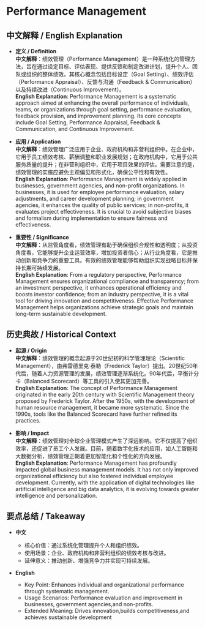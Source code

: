 # Performance Management

## 中文解释 / English Explanation

* **定义 / Definition**  
  **中文解释**：绩效管理（Performance Management）是一种系统化的管理方法，旨在通过设定目标、评估表现、提供反馈和制定改进计划，提升个人、团队或组织的整体绩效。其核心概念包括目标设定（Goal Setting）、绩效评估（Performance Appraisal）、反馈与沟通（Feedback & Communication）以及持续改进（Continuous Improvement）。  
  **English Explanation**: Performance Management is a systematic approach aimed at enhancing the overall performance of individuals, teams, or organizations through goal setting, performance evaluation, feedback provision, and improvement planning. Its core concepts include Goal Setting, Performance Appraisal, Feedback & Communication, and Continuous Improvement.

* **应用 / Application**  
  **中文解释**：绩效管理广泛应用于企业、政府机构和非营利组织中。在企业中，它用于员工绩效考核、薪酬调整和职业发展规划；在政府机构中，它用于公共服务质量的提升；在非营利组织中，它用于项目效果的评估。需要注意的是，绩效管理的实施应避免主观偏见和形式化，确保公平性和有效性。  
  **English Explanation**: Performance Management is widely applied in businesses, government agencies, and non-profit organizations. In businesses, it is used for employee performance evaluation, salary adjustments, and career development planning; in government agencies, it enhances the quality of public services; in non-profits, it evaluates project effectiveness. It is crucial to avoid subjective biases and formalism during implementation to ensure fairness and effectiveness.

* **重要性 / Significance**  
  **中文解释**：从监管角度看，绩效管理有助于确保组织合规性和透明度；从投资角度看，它能够提升企业运营效率，增加投资者信心；从行业角度看，它是推动创新和竞争力的重要工具。有效的绩效管理能够帮助组织实现战略目标并保持长期可持续发展。  
  **English Explanation**: From a regulatory perspective, Performance Management ensures organizational compliance and transparency; from an investment perspective, it enhances operational efficiency and boosts investor confidence; from an industry perspective, it is a vital tool for driving innovation and competitiveness. Effective Performance Management helps organizations achieve strategic goals and maintain long-term sustainable development.

## 历史典故 / Historical Context

* **起源 / Origin**  
  **中文解释**：绩效管理的概念起源于20世纪初的科学管理理论（Scientific Management），由弗雷德里克·泰勒（Frederick Taylor）提出。20世纪50年代后，随着人力资源管理的发展，绩效管理逐渐系统化。90年代后，平衡计分卡（Balanced Scorecard）等工具的引入使其更加完善。  
  **English Explanation**: The concept of Performance Management originated in the early 20th century with Scientific Management theory proposed by Frederick Taylor. After the 1950s, with the development of human resource management, it became more systematic. Since the 1990s, tools like the Balanced Scorecard have further refined its practices.

* **影响 / Impact**  
  **中文解释**：绩效管理对全球企业管理模式产生了深远影响。它不仅提高了组织效率，还促进了员工个人发展。目前，随着数字化技术的应用，如人工智能和大数据分析，绩效管理正朝着更加智能化和个性化的方向发展。  
  **English Explanation**: Performance Management has profoundly impacted global business management models. It has not only improved organizational efficiency but also fostered individual employee development. Currently, with the application of digital technologies like artificial intelligence and big data analytics, it is evolving towards greater intelligence and personalization.

## 要点总结 / Takeaway

* **中文**  
  - 核心价值：通过系统化管理提升个人和组织绩效。  
  - 使用场景：企业、政府机构和非营利组织的绩效考核与改进。  
  - 延伸意义：推动创新、增强竞争力并实现可持续发展。

* **English**  
  - Key Point: Enhances individual and organizational performance through systematic management.  
   - Usage Scenarios: Performance evaluation and improvement in businesses, government agencies,and non-profits.   
   - Extended Meaning: Drives innovation,builds competitiveness,and achieves sustainable development